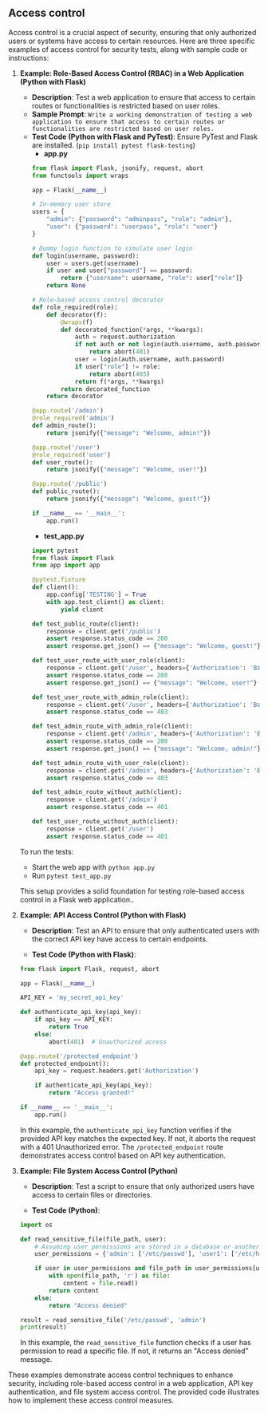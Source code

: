 ## Access control
Access control is a crucial aspect of security, ensuring that only authorized users or systems have access to certain resources. Here are three specific examples of access control for security tests, along with sample code or instructions:

1. **Example: Role-Based Access Control (RBAC) in a Web Application (Python with Flask)**

   - **Description**: Test a web application to ensure that access to certain routes or functionalities is restricted based on user roles.
   - **Sample Prompt**: ```Write a working demonstration of testing a web application to ensure that access to certain routes or functionalities are restricted based on user roles.```
   - **Test Code (Python with Flask and PyTest)**: Ensure PyTest and Flask are installed. (```pip install pytest flask-testing```)
     - **app.py**
      ```python
      from flask import Flask, jsonify, request, abort
      from functools import wraps
      
      app = Flask(__name__)
      
      # In-memory user store
      users = {
          "admin": {"password": "adminpass", "role": "admin"},
          "user": {"password": "userpass", "role": "user"}
      }
      
      # Dummy login function to simulate user login
      def login(username, password):
          user = users.get(username)
          if user and user["password"] == password:
              return {"username": username, "role": user["role"]}
          return None
      
      # Role-based access control decorator
      def role_required(role):
          def decorator(f):
              @wraps(f)
              def decorated_function(*args, **kwargs):
                  auth = request.authorization
                  if not auth or not login(auth.username, auth.password):
                      return abort(401)
                  user = login(auth.username, auth.password)
                  if user["role"] != role:
                      return abort(403)
                  return f(*args, **kwargs)
              return decorated_function
          return decorator
      
      @app.route('/admin')
      @role_required('admin')
      def admin_route():
          return jsonify({"message": "Welcome, admin!"})
      
      @app.route('/user')
      @role_required('user')
      def user_route():
          return jsonify({"message": "Welcome, user!"})
      
      @app.route('/public')
      def public_route():
          return jsonify({"message": "Welcome, guest!"})
      
      if __name__ == '__main__':
          app.run()
      ```
      - **test_app.py**
      ```python
      import pytest
      from flask import Flask
      from app import app
      
      @pytest.fixture
      def client():
          app.config['TESTING'] = True
          with app.test_client() as client:
              yield client
      
      def test_public_route(client):
          response = client.get('/public')
          assert response.status_code == 200
          assert response.get_json() == {"message": "Welcome, guest!"}
      
      def test_user_route_with_user_role(client):
          response = client.get('/user', headers={'Authorization': 'Basic dXNlcjp1c2VycGFzcw=='}) # user:userpass
          assert response.status_code == 200
          assert response.get_json() == {"message": "Welcome, user!"}
      
      def test_user_route_with_admin_role(client):
          response = client.get('/user', headers={'Authorization': 'Basic YWRtaW46YWRtaW5wYXNz'}) # admin:adminpass
          assert response.status_code == 403
      
      def test_admin_route_with_admin_role(client):
          response = client.get('/admin', headers={'Authorization': 'Basic YWRtaW46YWRtaW5wYXNz'}) # admin:adminpass
          assert response.status_code == 200
          assert response.get_json() == {"message": "Welcome, admin!"}
      
      def test_admin_route_with_user_role(client):
          response = client.get('/admin', headers={'Authorization': 'Basic dXNlcjp1c2VycGFzcw=='}) # user:userpass
          assert response.status_code == 403
      
      def test_admin_route_without_auth(client):
          response = client.get('/admin')
          assert response.status_code == 401
      
      def test_user_route_without_auth(client):
          response = client.get('/user')
          assert response.status_code == 401
      ```
   To run the tests:
   - Start the web app with ```python app.py```
   - Run ```pytest test_app.py```

   This setup provides a solid foundation for testing role-based access control in a Flask web application..

3. **Example: API Access Control (Python with Flask)**

   - **Description**: Test an API to ensure that only authenticated users with the correct API key have access to certain endpoints.

   - **Test Code (Python with Flask)**:

   ```python
   from flask import Flask, request, abort

   app = Flask(__name__)

   API_KEY = 'my_secret_api_key'

   def authenticate_api_key(api_key):
       if api_key == API_KEY:
           return True
       else:
           abort(401)  # Unauthorized access

   @app.route('/protected_endpoint')
   def protected_endpoint():
       api_key = request.headers.get('Authorization')

       if authenticate_api_key(api_key):
           return "Access granted!"
   
   if __name__ == '__main__':
       app.run()
   ```

   In this example, the `authenticate_api_key` function verifies if the provided API key matches the expected key. If not, it aborts the request with a 401 Unauthorized error. The `/protected_endpoint` route demonstrates access control based on API key authentication.

4. **Example: File System Access Control (Python)**

   - **Description**: Test a script to ensure that only authorized users have access to certain files or directories.

   - **Test Code (Python)**:

   ```python
   import os

   def read_sensitive_file(file_path, user):
       # Assuming user permissions are stored in a database or another data source
       user_permissions = {'admin': ['/etc/passwd'], 'user1': ['/etc/hosts']} 

       if user in user_permissions and file_path in user_permissions[user]:
           with open(file_path, 'r') as file:
               content = file.read()
           return content
       else:
           return "Access denied"

   result = read_sensitive_file('/etc/passwd', 'admin')
   print(result)
   ```

   In this example, the `read_sensitive_file` function checks if a user has permission to read a specific file. If not, it returns an "Access denied" message.

These examples demonstrate access control techniques to enhance security, including role-based access control in a web application, API key authentication, and file system access control. The provided code illustrates how to implement these access control measures.
